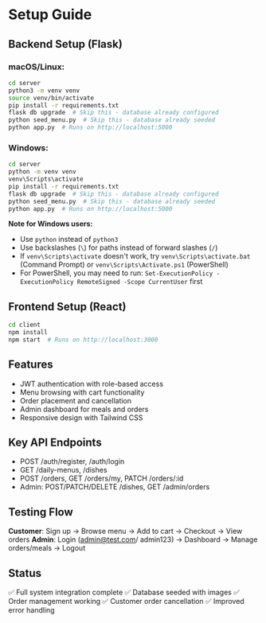 # Setup Guide

## Backend Setup (Flask)

### macOS/Linux:
```bash
cd server
python3 -m venv venv
source venv/bin/activate
pip install -r requirements.txt
flask db upgrade  # Skip this - database already configured
python seed_menu.py  # Skip this - database already seeded
python app.py  # Runs on http://localhost:5000
```

### Windows:
```bash
cd server
python -m venv venv
venv\Scripts\activate
pip install -r requirements.txt
flask db upgrade  # Skip this - database already configured
python seed_menu.py  # Skip this - database already seeded
python app.py  # Runs on http://localhost:5000
```

**Note for Windows users:**
- Use `python` instead of `python3`
- Use backslashes (`\`) for paths instead of forward slashes (`/`)
- If `venv\Scripts\activate` doesn't work, try `venv\Scripts\activate.bat` (Command Prompt) or `venv\Scripts\Activate.ps1` (PowerShell)
- For PowerShell, you may need to run: `Set-ExecutionPolicy -ExecutionPolicy RemoteSigned -Scope CurrentUser` first

## Frontend Setup (React)
```bash
cd client
npm install
npm start  # Runs on http://localhost:3000
```

## Features
- JWT authentication with role-based access
- Menu browsing with cart functionality
- Order placement and cancellation
- Admin dashboard for meals and orders
- Responsive design with Tailwind CSS

## Key API Endpoints
- POST /auth/register, /auth/login
- GET /daily-menus, /dishes
- POST /orders, GET /orders/my, PATCH /orders/:id
- Admin: POST/PATCH/DELETE /dishes, GET /admin/orders

## Testing Flow
**Customer**: Sign up → Browse menu → Add to cart → Checkout → View orders
**Admin**: Login (admin@test.com/ admin123) → Dashboard → Manage orders/meals → Logout

## Status
✅ Full system integration complete
✅ Database seeded with images
✅ Order management working
✅ Customer order cancellation
✅ Improved error handling
